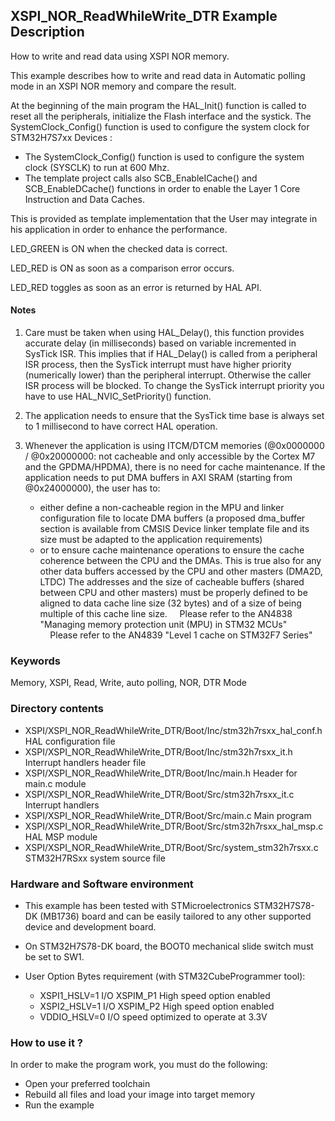 ## <b>XSPI_NOR_ReadWhileWrite_DTR Example Description</b>

How to write and read data using XSPI NOR memory.

This example describes how to write and read data in Automatic polling mode in an XSPI
NOR memory and compare the result.

At the beginning of the main program the HAL_Init() function is called to reset
all the peripherals, initialize the Flash interface and the systick.
The SystemClock_Config() function is used to configure the system clock for STM32H7S7xx Devices :

 - The SystemClock_Config() function is used to configure the system clock (SYSCLK)
to run at 600 Mhz.
 - The template project calls also SCB_EnableICache() and SCB_EnableDCache() functions in order to enable
the Layer 1 Core Instruction and Data Caches. 

This is provided as template implementation that the User may integrate in his application in order to enhance the performance.

LED_GREEN is ON when the checked data is correct.

LED_RED is ON as soon as a comparison error occurs.

LED_RED toggles as soon as an error is returned by HAL API.

#### <b>Notes</b>

 1. Care must be taken when using HAL_Delay(), this function provides accurate delay (in milliseconds)
    based on variable incremented in SysTick ISR. This implies that if HAL_Delay() is called from
    a peripheral ISR process, then the SysTick interrupt must have higher priority (numerically lower)
    than the peripheral interrupt. Otherwise the caller ISR process will be blocked.
    To change the SysTick interrupt priority you have to use HAL_NVIC_SetPriority() function.

 2. The application needs to ensure that the SysTick time base is always set to 1 millisecond
    to have correct HAL operation.

 3. Whenever the application is using ITCM/DTCM memories (@0x0000000 / @0x20000000: not cacheable and only accessible
    by the Cortex M7 and the GPDMA/HPDMA), there is no need for cache maintenance.
    If the application needs to put DMA buffers in AXI SRAM (starting from @0x24000000), the user has to:
    - either define a non-cacheable region in the MPU and linker configuration file to locate DMA buffers
      (a proposed dma_buffer section is available from CMSIS Device linker template file and its size must
      be adapted to the application requirements)
    - or to ensure cache maintenance operations to ensure the cache coherence between the CPU and the DMAs.
    This is true also for any other data buffers accessed by the CPU and other masters (DMA2D, LTDC)
    The addresses and the size of cacheable buffers (shared between CPU and other masters)
    must be properly defined to be aligned to data cache line size (32 bytes) and of a size of being multiple
    of this cache line size.
    Please refer to the AN4838 "Managing memory protection unit (MPU) in STM32 MCUs"
    Please refer to the AN4839 "Level 1 cache on STM32F7 Series"

### <b>Keywords</b>

Memory, XSPI, Read, Write, auto polling, NOR, DTR Mode

### <b>Directory contents</b>

  - XSPI/XSPI_NOR_ReadWhileWrite_DTR/Boot/Inc/stm32h7rsxx_hal_conf.h    HAL configuration file
  - XSPI/XSPI_NOR_ReadWhileWrite_DTR/Boot/Inc/stm32h7rsxx_it.h          Interrupt handlers header file
  - XSPI/XSPI_NOR_ReadWhileWrite_DTR/Boot/Inc/main.h                    Header for main.c module
  - XSPI/XSPI_NOR_ReadWhileWrite_DTR/Boot/Src/stm32h7rsxx_it.c          Interrupt handlers
  - XSPI/XSPI_NOR_ReadWhileWrite_DTR/Boot/Src/main.c                    Main program
  - XSPI/XSPI_NOR_ReadWhileWrite_DTR/Boot/Src/stm32h7rsxx_hal_msp.c     HAL MSP module
  - XSPI/XSPI_NOR_ReadWhileWrite_DTR/Boot/Src/system_stm32h7rsxx.c      STM32H7RSxx system source file

### <b>Hardware and Software environment</b>

  - This example has been tested with STMicroelectronics STM32H7S78-DK (MB1736)
    board and can be easily tailored to any other supported device
    and development board.

  - On STM32H7S78-DK board, the BOOT0 mechanical slide switch must be set to SW1.

  - User Option Bytes requirement (with STM32CubeProgrammer tool):

    - XSPI1_HSLV=1     I/O XSPIM_P1 High speed option enabled
    - XSPI2_HSLV=1     I/O XSPIM_P2 High speed option enabled
    - VDDIO_HSLV=0     I/O speed optimized to operate at 3.3V

### <b>How to use it ?</b>

In order to make the program work, you must do the following:

 - Open your preferred toolchain
 - Rebuild all files and load your image into target memory
 - Run the example
